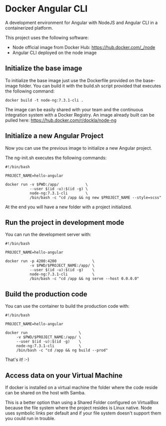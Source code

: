 # Docker Angular CLI

A development environment for Angular with NodeJS and Angular CLI in a containerized platform.

This project uses the following software:

- Node official image from Docker Hub: https://hub.docker.com/_/node
- Angular CLI deployed on the node image

## Initialize the base image

To initialize the base image just use the Dockerfile provided on the base-image folder.
You can build it with the build.sh script provided that executes the following command:

```
docker build -t node-ng:7.3.1-cli .
```

The image can be easily shared with your team and the continuous integration system with a Docker Registry.  An image already built can be pulled here: https://hub.docker.com/r/dockla/node-ng

## Initialize a new Angular Project

Now you can use the previous image to initialize a new Angular project.

The ng-init.sh executes the following commands:

```
#!/bin/bash

PROJECT_NAME=hello-angular

docker run -v $PWD:/app/            \
           --user $(id -u):$(id -g) \
           node-ng:7.3.1-cli        \
           /bin/bash -c "cd /app && ng new $PROJECT_NAME --style=scss"
```

At the end you will have a new folder with a project initialized.

## Run the project in development mode

You can run the development server with:

```
#!/bin/bash

PROJECT_NAME=hello-angular

docker run -p 4200:4200                \
           -v $PWD/$PROJECT_NAME:/app/ \
           --user $(id -u):$(id -g)    \
           node-ng:7.3.1-cli           \
           /bin/bash -c "cd /app && ng serve --host 0.0.0.0"
```

## Build the production code

You can use the container to build the production code with:

```
#!/bin/bash

PROJECT_NAME=hello-angular

docker run                       \
     -v $PWD/$PROJECT_NAME:/app/ \
     --user $(id -u):$(id -g)    \
     node-ng:7.3.1-cli           \
     /bin/bash -c "cd /app && ng build --prod"
```

That's it!  :-)

## Access data on your Virtual Machine

If docker is installed on a virtual machine the folder where the code reside can be shared on the host with Samba.

This is a better option than using a Shared Folder configured on VirtualBox because the file system where the project resides is Linux native.
Node uses symbolic links per default and if your file system doesn't support them you could run in trouble.

